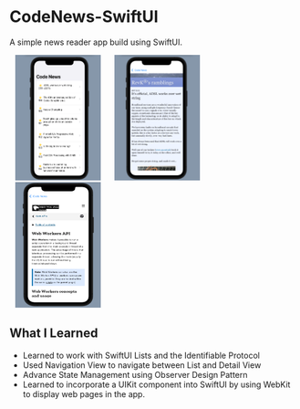 # CodeNews-SwiftUI

A simple news reader app build using SwiftUI.
<p float = "left" padding = 30px>
<Img src = "Screenshot/1.png" height = "220" width = "150" hspace = "10">
<Img src = "Screenshot/2.png" height = "220" width = "150" hspace = "10">
<Img src = "Screenshot/3.png" height = "220" width = "150" hspace = "10">


## What I Learned
* Learned to work with SwiftUI Lists and the Identifiable Protocol
* Used Navigation View to navigate between List and Detail View
* Advance State Management using Observer Design Pattern
* Learned to incorporate a UIKit component into SwiftUI by using WebKit to display web pages in the app.




</p>
